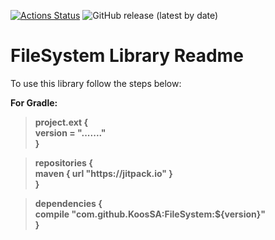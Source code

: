 [![Actions Status](https://github.com/KoosSA/FileSystem/workflows/Release-latest/badge.svg)](https://github.com/KoosSA/FileSystem/actions)
![GitHub release (latest by date)](https://img.shields.io/github/v/release/KoosSA/FileSystem?label=version)

# FileSystem Library Readme

<p>
  To use this library follow the steps below:
</p>

<p>
  <b>   For Gradle:
  <br>
  <blockquote>
      project.ext {
  <br>  version = "......."
  <br>  }
  </blockquote>
  <blockquote>
        repositories {
  <br>      maven { url "https://jitpack.io" }
  <br>  }
  </blockquote>
  <blockquote>
        dependencies {
  <br>      compile "com.github.KoosSA:FileSystem:${version}"
  <br>  }
  </blockquote>

</p>

